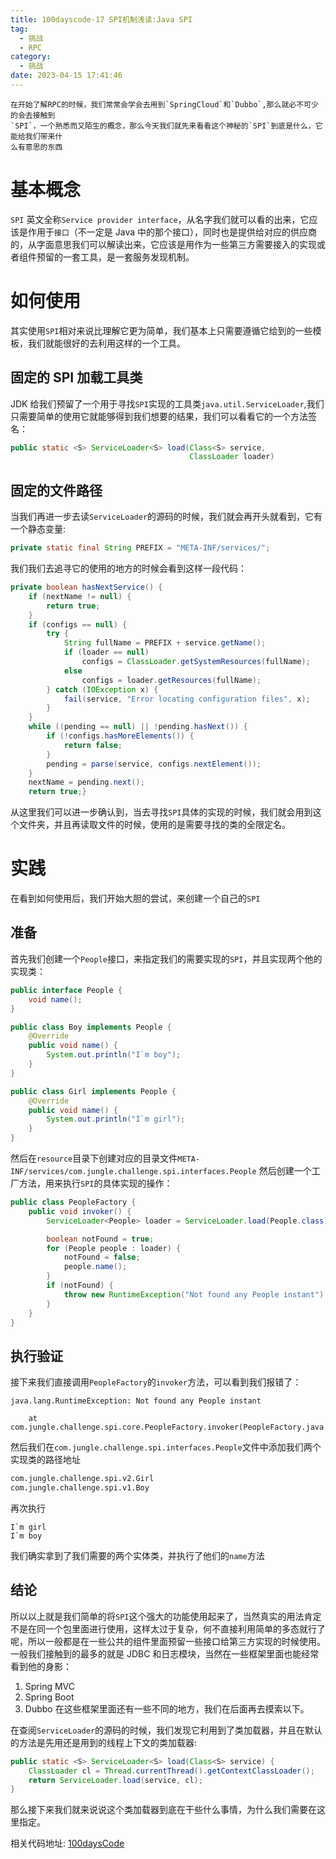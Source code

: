 ```yaml
---
title: 100dayscode-17 SPI机制浅读:Java SPI
tag:
  - 挑战
  - RPC
category:
  - 挑战
date: 2023-04-15 17:41:46
---
```


    在开始了解RPC的时候，我们常常会学会去用到`SpringCloud`和`Dubbo`,那么就必不可少的会去接触到
    `SPI`，一个熟悉而又陌生的概念，那么今天我们就先来看看这个神秘的`SPI`到底是什么，它能给我们带来什
    么有意思的东西

# 基本概念

`SPI` 英文全称`Service provider interface`，从名字我们就可以看的出来，它应该是作用于`接口`（不一定是 Java 中的那个接口），同时也是提供给对应的供应商的，从字面意思我们可以解读出来，它应该是用作为一些第三方需要接入的实现或者组件预留的一套工具，是一套服务发现机制。

# 如何使用

其实使用`SPI`相对来说比理解它更为简单，我们基本上只需要遵循它给到的一些模板，我们就能很好的去利用这样的一个工具。

## 固定的 SPI 加载工具类

JDK 给我们预留了一个用于寻找`SPI`实现的工具类`java.util.ServiceLoader`,我们只需要简单的使用它就能够得到我们想要的结果，我们可以看看它的一个方法签名：

```java
public static <S> ServiceLoader<S> load(Class<S> service,
                                        ClassLoader loader)
```

## 固定的文件路径

当我们再进一步去读`ServiceLoader`的源码的时候，我们就会再开头就看到，它有一个静态变量:

```java
private static final String PREFIX = "META-INF/services/";
```

我们我们去追寻它的使用的地方的时候会看到这样一段代码：

```java
private boolean hasNextService() {
    if (nextName != null) {
        return true;
    }
    if (configs == null) {
        try {
            String fullName = PREFIX + service.getName();
            if (loader == null)
                configs = ClassLoader.getSystemResources(fullName);
            else
	            configs = loader.getResources(fullName);
        } catch (IOException x) {
            fail(service, "Error locating configuration files", x);
        }
    }
    while ((pending == null) || !pending.hasNext()) {
        if (!configs.hasMoreElements()) {
            return false;
        }
        pending = parse(service, configs.nextElement());
    }
    nextName = pending.next();
    return true;}
```

从这里我们可以进一步确认到，当去寻找`SPI`具体的实现的时候，我们就会用到这个文件夹，并且再读取文件的时候，使用的是需要寻找的类的全限定名。

# 实践

在看到如何使用后，我们开始大胆的尝试，来创建一个自己的`SPI`

## 准备

首先我们创建一个`People`接口，来指定我们的需要实现的`SPI`，并且实现两个他的实现类：

```java
public interface People {
    void name();
}

public class Boy implements People {
    @Override
    public void name() {
        System.out.println("I`m boy");
    }
}

public class Girl implements People {
    @Override
    public void name() {
        System.out.println("I`m girl");
    }
}
```

然后在`resource`目录下创建对应的目录文件`META-INF/services/com.jungle.challenge.spi.interfaces.People`
然后创建一个工厂方法，用来执行`SPI`的具体实现的操作：

```java
public class PeopleFactory {
    public void invoker() {
        ServiceLoader<People> loader = ServiceLoader.load(People.class);

        boolean notFound = true;
        for (People people : loader) {
            notFound = false;
            people.name();
        }
        if (notFound) {
            throw new RuntimeException("Not found any People instant");
        }
    }
}
```

## 执行验证

接下来我们直接调用`PeopleFactory`的`invoker`方法，可以看到我们报错了：

```console
java.lang.RuntimeException: Not found any People instant

	at com.jungle.challenge.spi.core.PeopleFactory.invoker(PeopleFactory.java:18)
```

然后我们在`com.jungle.challenge.spi.interfaces.People`文件中添加我们两个实现类的路径地址

```txt
com.jungle.challenge.spi.v2.Girl
com.jungle.challenge.spi.v1.Boy
```

再次执行

```console
I`m girl
I`m boy
```

我们确实拿到了我们需要的两个实体类，并执行了他们的`name`方法

## 结论

所以以上就是我们简单的将`SPI`这个强大的功能使用起来了，当然真实的用法肯定不是在同一个包里面进行使用，这样太过于复杂，何不直接利用简单的多态就行了呢，所以一般都是在一些公共的组件里面预留一些接口给第三方实现的时候使用。一般我们接触到的最多的就是 JDBC 和日志模块，当然在一些框架里面也能经常看到他的身影：

1. Spring MVC
2. Spring Boot
3. Dubbo
   在这些框架里面还有一些不同的地方，我们在后面再去摸索以下。

在查阅`ServiceLoader`的源码的时候，我们发现它利用到了类加载器，并且在默认的方法是先用还是用到的线程上下文的类加载器:

```java
public static <S> ServiceLoader<S> load(Class<S> service) {
    ClassLoader cl = Thread.currentThread().getContextClassLoader();
    return ServiceLoader.load(service, cl);
}
```

那么接下来我们就来说说这个类加载器到底在干些什么事情，为什么我们需要在这里指定。

相关代码地址:
[100daysCode](https://github.com/dgjungleP/100days-code-round1)

